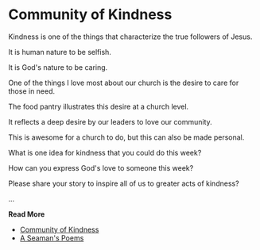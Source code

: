 # Community of Kindness

Kindness is one of the things that characterize the true followers of Jesus.  

It is human nature to be selfish.

It is God's nature to be caring.

One of the things I love most about our church is the desire to care for those in need.

The food pantry illustrates this desire at a church level.

It reflects a deep desire by our leaders to love our community.

This is awesome for a church to do, but this can also be made personal.

What is one idea for kindness that you could do this week?

How can you express God's love to someone this week?

Please share your story to inspire all of us to greater acts of kindness?


...

**Read More**

* [Community of Kindness](https://seamansguide.com/book/poem/Kindness.md)
* [A Seaman's Poems](https://seamansguide.com/book/poem)

